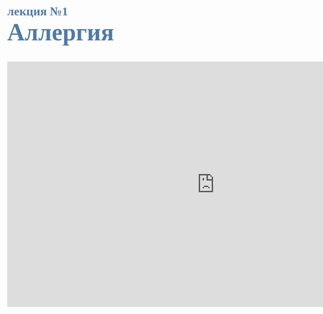 # <span style="color: #507AA3; font-family: Corbel Light;">лекция №1 </span><br><span style="color: #507AA3; font-family: Corbel Light; font-size: 200%">Аллергия</span>
<br/>

<iframe src="https://docs.google.com/presentation/d/e/2PACX-1vTKlkpGbxKw6qNJtTmt6FvCpkdtvyX8AX08dqDNq10OgRgbmomTs8U4Xha2u2aYKkIcbSC6e2kPXjPC/pub?start=false&loop=false&delayms=60000" frameborder="0" width="960" height="569" allowfullscreen="true" mozallowfullscreen="true" webkitallowfullscreen="true"></iframe>


